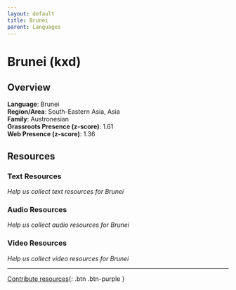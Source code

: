 ```yaml
---
layout: default
title: Brunei
parent: Languages
---
```


# Brunei (kxd)

## Overview

**Language**: Brunei  
**Region/Area**: South-Eastern Asia, Asia  
**Family**: Austronesian  
**Grassroots Presence (z-score)**: 1.61  
**Web Presence (z-score)**: 1.36  

## Resources

### Text Resources
*Help us collect text resources for Brunei*

### Audio Resources
*Help us collect audio resources for Brunei*

### Video Resources
*Help us collect video resources for Brunei*

---

[Contribute resources](https://forms.office.com/e/1SfLJx3u1r){: .btn .btn-purple }
